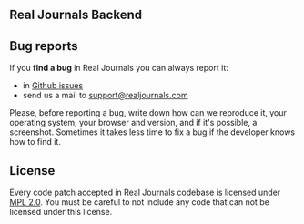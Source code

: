 ## Real Journals Backend

## Bug reports

If you **find a bug** in Real Journals you can always report it:

- in [Github issues](https://github.com/ebartile/realjournals-api/issues)
- send us a mail to support@realjournals.com

Please, before reporting a bug, write down how can we reproduce it, your operating system, your browser and version, and if it's possible, a screenshot. Sometimes it takes less time to fix a bug if the developer knows how to find it.

## License

Every code patch accepted in Real Journals codebase is licensed under [MPL 2.0](LICENSE). You must be careful to not include any code that can not be licensed under this license.

